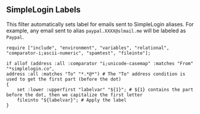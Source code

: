 ## SimpleLogin Labels

This filter automatically sets label for emails sent to SimpleLogin aliases. For example, any email sent to alias `paypal.XXXX@slmail.me` will be labeled as `Paypal`.

~~~sieve
require ["include", "environment", "variables", "relational", "comparator-i;ascii-numeric", "spamtest", "fileinto"];

if allof (address :all :comparator "i;unicode-casemap" :matches "From" "*simplelogin.co",
address :all :matches "To" "*.*@*") # The "To" address condition is used to get the first part (before the dot)
{
	set :lower :upperfirst "labelvar" "${1}"; # ${1} contains the part before the dot, then we capitalize the first letter
  	fileinto "${labelvar}"; # Apply the label
}
~~~
